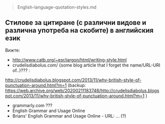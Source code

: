 > English-language-quotation-styles.md

## Стилове за цитиране (с различни видове и различна употреба на скобите) в английския език

Вижте:
* http://www.catb.org/~esr/jargon/html/writing-style.html
* crudelisdiabolus.com/ {some blog article that I forget the name/URL-URI of..}??? :

http://crudelisdiabolus.blogspot.com/2013/11/why-british-style-of-punctuation-around.html?m=1
(backup: https://web.archive.org/web/20200211183748/http://crudelisdiabolus.blogspot.com/2013/11/why-british-style-of-punctuation-around.html?m=1 )

* grammarly.com ???
* English Grammar and Usage Online
* Brians' English Grammar and Usage Online - URL: ... (?)
